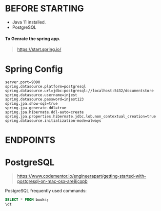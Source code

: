 BEFORE STARTING
=
+ Java 11 installed.
+ PostgreSQL

#### To Genrate the spring app.
> https://start.spring.io/



Spring Config
=
```properties
server.port=9090
spring.datasource.platform=postgresql
spring.datasource.url=jdbc:postgresql://localhost:5432/documentstore
spring.datasource.username=injest
spring.datasource.password=injest123
spring.jpa.show-sql=true
spring.jpa.generate-ddl=true
spring.jpa.hibernate.ddl-auto=create
spring.jpa.properties.hibernate.jdbc.lob.non_contextual_creation=true
spring.datasource.initialization-mode=always
```

ENDPOINTS
=


PostgreSQL
=

> https://www.codementor.io/engineerapart/getting-started-with-postgresql-on-mac-osx-are8jcopb

PostgreSQL frequently used commands:
```sql
SELECT * FROM books;
\dt

```





